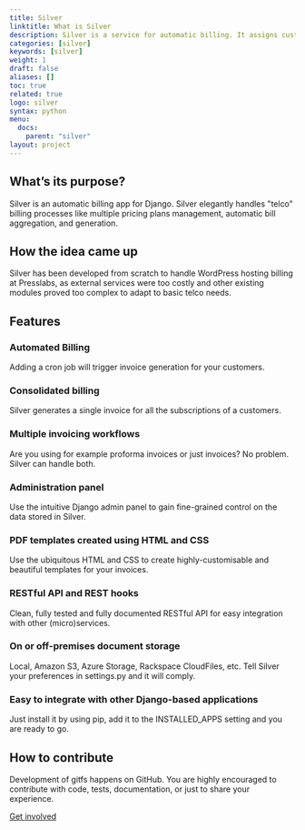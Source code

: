 ```yaml
---
title: Silver
linktitle: What is Silver
description: Silver is a service for automatic billing. It assigns customers to plans and creates automatic invoice entries.
categories: [silver]
keywords: [silver]
weight: 1
draft: false
aliases: []
toc: true
related: true
logo: silver
syntax: python
menu:
  docs:
    parent: "silver"
layout: project
---
```


## What’s its purpose?

Silver is an automatic billing app for Django. Silver elegantly handles "telco" billing processes like multiple pricing plans management, automatic bill aggregation, and generation.

## How the idea came up

Silver has been developed from scratch to handle WordPress hosting billing at Presslabs, as external services were too costly and other existing modules proved too complex to adapt to basic telco needs.

## Features

### Automated Billing
Adding a cron job will trigger invoice generation for your customers.

### Consolidated billing
Silver generates a single invoice for all the subscriptions of a customers.

### Multiple invoicing workflows

Are you using for example proforma invoices or just invoices? No problem. Silver can handle both.

### Administration panel

Use the intuitive Django admin panel to gain fine-grained control on the data stored in Silver.

### PDF templates created using HTML and CSS

Use the ubiquitous HTML and CSS to create highly-customisable and beautiful templates for your invoices.

### RESTful API and REST hooks

Clean, fully tested and fully documented RESTful API for easy integration with other (micro)services.

### On or off-premises document storage

Local, Amazon S3, Azure Storage, Rackspace CloudFiles, etc. Tell Silver your preferences in settings.py and it will comply.

### Easy to integrate with other Django-based applications

Just install it by using pip, add it to the INSTALLED_APPS setting and you are ready to go.

## How to contribute

Development of gitfs happens on GitHub. You are highly encouraged to contribute with code, tests, documentation, or just to share your experience.

[Get involved](https://github.com/presslabs/silver/)
